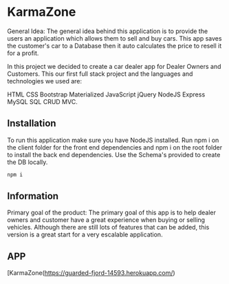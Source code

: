 
# KarmaZone
General Idea: The general idea behind this application is to provide the users an application which allows them to sell and buy cars. This app saves the customer's car to a Database then it auto calculates the price to resell it for a profit.

In this project we decided to create a car dealer app for Dealer Owners and Customers. This our first full stack project and the languages and technologies we used are:


HTML 
CSS
Bootstrap
Materialized
JavaScript
jQuery
NodeJS 
Express
MySQL
SQL
CRUD
MVC.


## Installation

To run this application make sure you have NodeJS installed.  Run npm i on the client folder for the front end dependencies and npm i on the root
folder to install the back end dependencies.
Use the Schema's provided to create the DB locally.

```bash
npm i
```

## Information

Primary goal of the product: The primary goal of this app is to help dealer owners and customer have a great experience when buying or selling vehicles.  Although there are still lots of features that can be added, this version is a great start for a very escalable application.



## APP
[KarmaZone(https://guarded-fjord-14593.herokuapp.com/)
